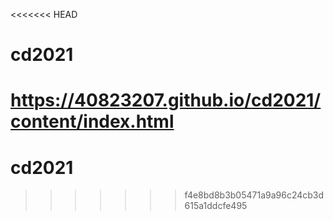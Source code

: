 <<<<<<< HEAD
# cd2021
https://40823207.github.io/cd2021/content/index.html
=======
# cd2021

>>>>>>> f4e8bd8b3b05471a9a96c24cb3d615a1ddcfe495
